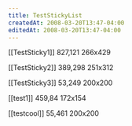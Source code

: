 ```yaml
---
title: TestStickyList
createdAt: 2008-03-20T13:47-04:00
editedAt: 2008-03-20T13:47-04:00
---
```


[[TestSticky1]] 827,121 266x429

[[TestSticky2]] 389,298 251x312

[[TestSticky3]] 53,249 200x200

[[test1]] 459,84 172x154

[[testcool]] 55,461 200x200


